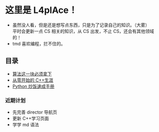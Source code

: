 # 这里是 L4plAce！

- 虽然没人看，但是还是想写点东西，只是为了记录自己的知识。（大雾）<br>平时会更新一点 CS 相关的知识，从 CS 出发，不止 CS，还会有其他领域的！
- tmd 喜欢编程，拦不住的。
## 目录

- [算法这一块必须拿下](/docs/doc_learning/从零开始的ACM之旅/0_沃趣，打怪升级也得有个基本法！)
- [从零开始的 C++生涯](/doc_learning/cpp/0.md)
- [Python 炒饭速成手册](/doc_learning/python/0.md)

### 近期计划

- 先完善 director 导航页
- 更新 C++学习页面
- 学学 md 语法

